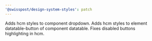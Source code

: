 ```yaml
---
'@swisspost/design-system-styles': patch
---
```


Adds hcm styles to component dropdown.
Adds hcm styles to element datatable-button of component datatable.
Fixes disabled buttons highlighting in hcm.
